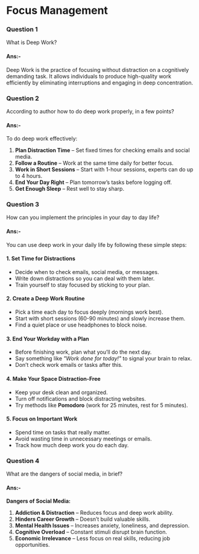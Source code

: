 # Focus Management

### Question 1
What is Deep Work?

#### Ans:- 
 Deep Work is the practice of focusing without distraction on a cognitively demanding task. It allows individuals to produce high-quality work efficiently by eliminating interruptions and engaging in deep concentration.

 ### Question 2
 According to author how to do deep work properly, in a few points?
#### Ans:-
To do deep work effectively:  

1. **Plan Distraction Time** – Set fixed times for checking emails and social media.  
2. **Follow a Routine** – Work at the same time daily for better focus.  
3. **Work in Short Sessions** – Start with 1-hour sessions, experts can do up to 4 hours.  
4. **End Your Day Right** – Plan tomorrow’s tasks before logging off.  
5. **Get Enough Sleep** – Rest well to stay sharp.  

### Question 3
How can you implement the principles in your day to day life?
#### Ans:-
You can use deep work in your daily life by following these simple steps:  

#### **1. Set Time for Distractions**  
- Decide when to check emails, social media, or messages.  
- Write down distractions so you can deal with them later.  
- Train yourself to stay focused by sticking to your plan.  

#### **2. Create a Deep Work Routine**  
- Pick a time each day to focus deeply (mornings work best).  
- Start with short sessions (60-90 minutes) and slowly increase them.  
- Find a quiet place or use headphones to block noise.  

#### **3. End Your Workday with a Plan**  
- Before finishing work, plan what you’ll do the next day.  
- Say something like *"Work done for today!"* to signal your brain to relax.  
- Don’t check work emails or tasks after this.  

#### **4. Make Your Space Distraction-Free**  
- Keep your desk clean and organized.  
- Turn off notifications and block distracting websites.  
- Try methods like **Pomodoro** (work for 25 minutes, rest for 5 minutes).  

#### **5. Focus on Important Work**  
- Spend time on tasks that really matter.  
- Avoid wasting time in unnecessary meetings or emails.  
- Track how much deep work you do each day.  

### Question 4
What are the dangers of social media, in brief?

#### Ans:-
**Dangers of Social Media:**  

1. **Addiction & Distraction** – Reduces focus and deep work ability.  
2. **Hinders Career Growth** – Doesn’t build valuable skills.  
3. **Mental Health Issues** – Increases anxiety, loneliness, and depression.  
4. **Cognitive Overload** – Constant stimuli disrupt brain function.  
5. **Economic Irrelevance** – Less focus on real skills, reducing job opportunities.  




